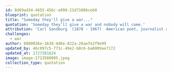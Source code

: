 ```yaml
---
id: 8d69ad34-4655-456c-a998-21d71086ceb0
blueprint: quotation
title: "Someday they'll give a war..."
quotation: 'Someday they’ll give a war and nobody will come.'
attribution: 'Carl Sandburg  (1878 - 1967)  American poet, journalist and editor.'
challenges:
  - war
author: 0800036e-1638-4d6e-822a-26aefe2f9e99
updated_by: 46c097c5-771c-49e2-b8c6-ba6009ae7172
updated_at: 1727381624
image: image-1713580095.jpeg
collection_type: quotation
---
```

